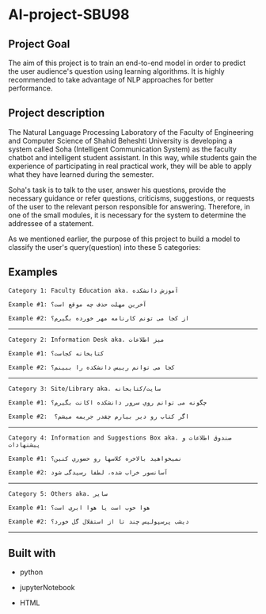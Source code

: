 # AI-project-SBU98

## Project Goal

The aim of this project is to train an end-to-end model in order to predict the user audience's question using learning algorithms. It is highly recommended to take advantage of NLP approaches for better performance.

## Project description

The Natural Language Processing Laboratory of the Faculty of Engineering and Computer Science of Shahid Beheshti University is developing a system called Soha (Intelligent Communication System) as the faculty chatbot and intelligent student assistant. In this way, while students gain the experience of participating in real practical work, they will be able to apply what they have learned during the semester.

Soha's task is to talk to the user, answer his questions, provide the necessary guidance or refer questions, criticisms, suggestions, or requests of the user to the relevant person responsible for answering. Therefore, in one of the small modules, it is necessary for the system to determine the addressee of a statement.

As we mentioned earlier, the purpose of this project to build a model to classify the user's query(question) into these 5 categories:

## Examples
```
Category 1: Faculty Education aka. آموزش دانشکده

Example #1: آخرین مهلت حذف چه موقع است؟

Example #2: از کجا می تونم کارنامه مهر خورده بگیرم؟
```
________________________________________________________________________________________
```
Category 2: Information Desk aka. میز اطلاعات

Example #1: کتابخانه کجاست؟

Example #2: کجا می توانم رییس دانشکده را ببینم؟
```
________________________________________________________________________________________
```
Category 3: Site/Library aka. سایت/کتابخانه

Example #1: چگونه می توانم روي سرور دانشکده اکانت بگیرم؟

Example #2:  اگر کتاب رو دیر بیارم چقدر جریمه میشم؟
```
________________________________________________________________________________________
```
Category 4: Information and Suggestions Box aka. صندوق اطلاعات و پیشنهادات

Example #1: نمیخواهید بالاخره کلاسها رو حضوري کنین؟

Example #2: آسانسور خراب شده، لطفا رسیدگی شود
```
________________________________________________________________________________________
```
Category 5: Others aka. سایر

Example #1: هوا خوب است یا هوا ابری است؟

Example #2: دیشب پرسپولیس چند تا از استقلال گل خورد؟
```
________________________________________________________________________________________


## Built with

* python

* jupyterNotebook

* HTML
